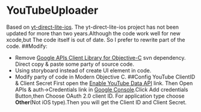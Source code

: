 # YouTubeUploader
Based on [yt-direct-lite-ios](https://github.com/youtube/yt-direct-lite-iOS).
The yt-direct-lite-ios project has not been updated for more than two years.Although the code work well for new xcode,but The code itself is out of date.
So I prefer to rewrite part of the code.
##Modify:
- Remove  [Google APIs Client Library for Objective-C](http://code.google.com/p/google-api-objectivec-client/) svn dependency. Direct copy & paste some party of source code.
- Using storyboard instead of create UI element in code.
- Modify party of code in Modern Objective C.
##Config YouTube ClientID & Client Secret
First open the [Enable YouTube Data API](https://console.developers.google.com/flows/enableapi?apiid=youtube) link.
Then Open APIs & auth->Credentials link in [Google Console](https://console.developers.google.com).Click Add credentials Button,then Choose OAuth 2.0 client ID. For application type choose **Other**(Not iOS type).Then you will get the Client ID and Client Secret.
